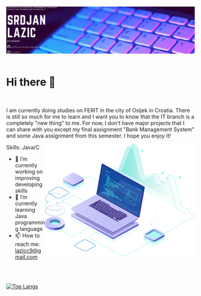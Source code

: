 ![](https://github.com/Lazic997/Lazic997/blob/main/Lazic997.png)
<br>
<br>
# Hi there 👋
<br>

<p style="text-alighn:center;">
I am currently doing studies on FERIT in the city of Osijek in Croatia.
There is still so much for me to learn and I want you to know that the IT branch is
a completely "new thing" to me. For now, I don't have major projects that I can share with
you except my final assignment "Bank Management System" and some Java assignment from this semester.
I hope you enjoy it!
<p/>
<img src="https://github.com/Lazic997/Lazic997/blob/main/pc.png" align="right" width="400" height="300"> 


Skills: Java/C

- 🔭 I’m currently working on improving developing skills 
- 🌱 I’m currently learning Java programming language 
- 📫 How to reach me: lazicc9@gmail.com 
    
<br>
<br>

[![Top Langs](https://github-readme-stats.vercel.app/api/top-langs/?username=Lazic997)](https://github.com/anuraghazra/github-readme-stats)


